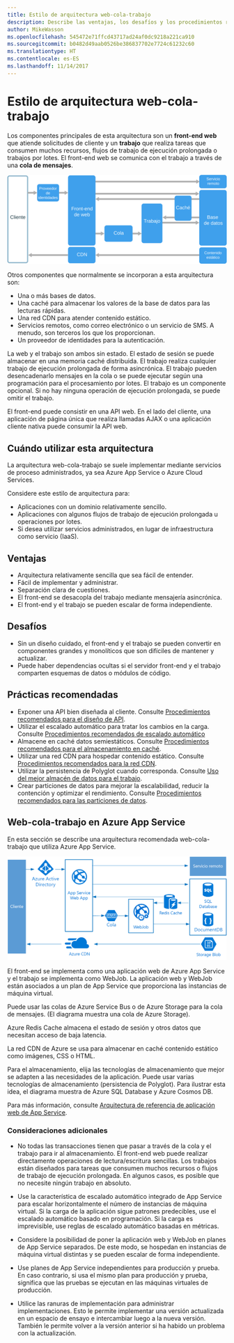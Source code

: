 ```yaml
---
title: Estilo de arquitectura web-cola-trabajo
description: Describe las ventajas, los desafíos y los procedimientos recomendados para las arquitecturas web-cola-trabajo en Azure.
author: MikeWasson
ms.openlocfilehash: 545472e71ffcd43717ad24af0dc9218a221ca910
ms.sourcegitcommit: b0482d49aab0526be386837702e7724c61232c60
ms.translationtype: HT
ms.contentlocale: es-ES
ms.lasthandoff: 11/14/2017
---
```

# <a name="web-queue-worker-architecture-style"></a>Estilo de arquitectura web-cola-trabajo

Los componentes principales de esta arquitectura son un **front-end web** que atiende solicitudes de cliente y un **trabajo** que realiza tareas que consumen muchos recursos, flujos de trabajo de ejecución prolongada o trabajos por lotes.  El front-end web se comunica con el trabajo a través de una **cola de mensajes**.  

![](./images/web-queue-worker-logical.svg)

Otros componentes que normalmente se incorporan a esta arquitectura son:

- Una o más bases de datos. 
- Una caché para almacenar los valores de la base de datos para las lecturas rápidas.
- Una red CDN para atender contenido estático.
- Servicios remotos, como correo electrónico o un servicio de SMS. A menudo, son terceros los que los proporcionan.
- Un proveedor de identidades para la autenticación.

La web y el trabajo son ambos sin estado. El estado de sesión se puede almacenar en una memoria caché distribuida. El trabajo realiza cualquier trabajo de ejecución prolongada de forma asincrónica. El trabajo pueden desencadenarlo mensajes en la cola o se puede ejecutar según una programación para el procesamiento por lotes. El trabajo es un componente opcional. Si no hay ninguna operación de ejecución prolongada, se puede omitir el trabajo.  

El front-end puede consistir en una API web. En el lado del cliente, una aplicación de página única que realiza llamadas AJAX o una aplicación cliente nativa puede consumir la API web.

## <a name="when-to-use-this-architecture"></a>Cuándo utilizar esta arquitectura

La arquitectura web-cola-trabajo se suele implementar mediante servicios de proceso administrados, ya sea Azure App Service o Azure Cloud Services. 

Considere este estilo de arquitectura para:

- Aplicaciones con un dominio relativamente sencillo.
- Aplicaciones con algunos flujos de trabajo de ejecución prolongada u operaciones por lotes.
- Si desea utilizar servicios administrados, en lugar de infraestructura como servicio (IaaS).

## <a name="benefits"></a>Ventajas

- Arquitectura relativamente sencilla que sea fácil de entender.
- Fácil de implementar y administrar.
- Separación clara de cuestiones.
- El front-end se desacopla del trabajo mediante mensajería asincrónica.
- El front-end y el trabajo se pueden escalar de forma independiente.

## <a name="challenges"></a>Desafíos

- Sin un diseño cuidado, el front-end y el trabajo se pueden convertir en componentes grandes y monolíticos que son difíciles de mantener y actualizar.
- Puede haber dependencias ocultas si el servidor front-end y el trabajo comparten esquemas de datos o módulos de código. 

## <a name="best-practices"></a>Prácticas recomendadas

- Exponer una API bien diseñada al cliente. Consulte [Procedimientos recomendados para el diseño de API][api-design].
- Utilizar el escalado automático para tratar los cambios en la carga. Consulte [Procedimientos recomendados de escalado automático][autoscaling]
- Almacene en caché datos semiestáticos. Consulte [Procedimientos recomendados para el almacenamiento en caché][caching].
- Utilizar una red CDN para hospedar contenido estático. Consulte [Procedimientos recomendados para la red CDN][cdn].
- Utilizar la persistencia de Polyglot cuando corresponda. Consulte [Uso del mejor almacén de datos para el trabajo][polyglot].
- Crear particiones de datos para mejorar la escalabilidad, reducir la contención y optimizar el rendimiento. Consulte [Procedimientos recomendados para las particiones de datos][data-partition].


## <a name="web-queue-worker-on-azure-app-service"></a>Web-cola-trabajo en Azure App Service

En esta sección se describe una arquitectura recomendada web-cola-trabajo que utiliza Azure App Service. 

![](./images/web-queue-worker-physical.png)

El front-end se implementa como una aplicación web de Azure App Service y el trabajo se implementa como WebJob. La aplicación web y WebJob están asociados a un plan de App Service que proporciona las instancias de máquina virtual. 

Puede usar las colas de Azure Service Bus o de Azure Storage para la cola de mensajes. (El diagrama muestra una cola de Azure Storage).

Azure Redis Cache almacena el estado de sesión y otros datos que necesitan acceso de baja latencia.

La red CDN de Azure se usa para almacenar en caché contenido estático como imágenes, CSS o HTML.

Para el almacenamiento, elija las tecnologías de almacenamiento que mejor se adapten a las necesidades de la aplicación. Puede usar varias tecnologías de almacenamiento (persistencia de Polyglot). Para ilustrar esta idea, el diagrama muestra de Azure SQL Database y Azure Cosmos DB.  

Para más información, consulte [Arquitectura de referencia de aplicación web de App Service][scalable-web-app].

### <a name="additional-considerations"></a>Consideraciones adicionales

- No todas las transacciones tienen que pasar a través de la cola y el trabajo para ir al almacenamiento. El front-end web puede realizar directamente operaciones de lectura/escritura sencillas. Los trabajos están diseñados para tareas que consumen muchos recursos o flujos de trabajo de ejecución prolongada. En algunos casos, es posible que no necesite ningún trabajo en absoluto.

- Use la característica de escalado automático integrado de App Service para escalar horizontalmente el número de instancias de máquina virtual. Si la carga de la aplicación sigue patrones predecibles, use el escalado automático basado en programación. Si la carga es imprevisible, use reglas de escalado automático basadas en métricas.      

- Considere la posibilidad de poner la aplicación web y WebJob en planes de App Service separados. De este modo, se hospedan en instancias de máquina virtual distintas y se pueden escalar de forma independiente. 

- Use planes de App Service independientes para producción y prueba. En caso contrario, si usa el mismo plan para producción y prueba, significa que las pruebas se ejecutan en las máquinas virtuales de producción.

- Utilice las ranuras de implementación para administrar implementaciones. Esto le permite implementar una versión actualizada en un espacio de ensayo e intercambiar luego a la nueva versión. También le permite volver a la versión anterior si ha habido un problema con la actualización.

<!-- links -->

[api-design]: ../../best-practices/api-design.md
[autoscaling]: ../../best-practices/auto-scaling.md
[caching]: ../../best-practices/caching.md
[cdn]: ../../best-practices/cdn.md
[data-partition]: ../../best-practices/data-partitioning.md
[polyglot]: ../design-principles/use-the-best-data-store.md
[scalable-web-app]: ../../reference-architectures/app-service-web-app/scalable-web-app.md